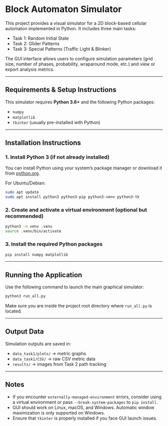 # Block Automaton Simulator

This project provides a visual simulator for a 2D block-based cellular automaton implemented in Python. It includes three main tasks:
- Task 1: Random Initial State
- Task 2: Glider Patterns
- Task 3: Special Patterns (Traffic Light & Blinker)

The GUI interface allows users to configure simulation parameters (grid size, number of phases, probability, wraparound mode, etc.) and view or export analysis metrics.

---

## Requirements & Setup Instructions

This simulator requires **Python 3.6+** and the following Python packages:
- `numpy`
- `matplotlib`
- `tkinter` (usually pre-installed with Python)

---

##  Installation Instructions

### 1. Install Python 3 (if not already installed)
You can install Python using your system’s package manager or download it from [python.org](https://www.python.org/).

For Ubuntu/Debian:
```bash
sudo apt update
sudo apt install python3 python3-pip python3-venv python3-tk
```

### 2. Create and activate a virtual environment (optional but recommended)
```bash
python3 -m venv .venv
source .venv/bin/activate
```

### 3. Install the required Python packages
```bash
pip install numpy matplotlib
```

---

##  Running the Application

Use the following command to launch the main graphical simulator:
```bash
python3 run_all.py
```

Make sure you are inside the project root directory where `run_all.py` is located.

---

## Output Data

Simulation outputs are saved in:
- `data_task1/plots/` → metric graphs
- `data_task1/CSV/` → raw CSV metric data
- `results/` → images from Task 2 path tracking

---

## Notes

- If you encounter `externally-managed-environment` errors, consider using a virtual environment or pass `--break-system-packages` to `pip install`.
- GUI should work on Linux, macOS, and Windows. Automatic window maximization is only supported on Windows.
- Ensure that `tkinter` is properly installed if you face GUI launch issues.
